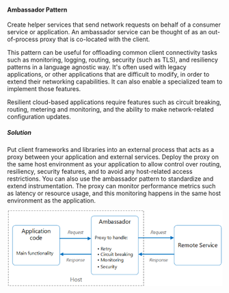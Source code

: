 #### Ambassador Pattern 

Create helper services that send network requests on behalf of a consumer service or application. An ambassador service can be thought of as an out-of-process proxy that is co-located with the client.

This pattern can be useful for offloading common client connectivity tasks such as monitoring, logging, routing, security (such as TLS), and resiliency patterns in a language agnostic way. It's often used with legacy applications, or other applications that are difficult to modify, in order to extend their networking capabilities. It can also enable a specialized team to implement those features.

Resilient cloud-based applications require features such as circuit breaking, routing, metering and monitoring, and the ability to make network-related configuration updates. 

##### Solution

Put client frameworks and libraries into an external process that acts as a proxy between your application and external services. Deploy the proxy on the same host environment as your application to allow control over routing, resiliency, security features, and to avoid any host-related access restrictions. You can also use the ambassador pattern to standardize and extend instrumentation. The proxy can monitor performance metrics such as latency or resource usage, and this monitoring happens in the same host environment as the application.

![Ambassador Pattern ](ambassadorimage.png)